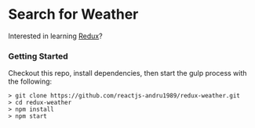 # Search for Weather

Interested in learning [Redux](https://www.udemy.com/react-redux/)?

### Getting Started

Checkout this repo, install dependencies, then start the gulp process with the following:

```
> git clone https://github.com/reactjs-andru1989/redux-weather.git
> cd redux-weather
> npm install
> npm start
```
